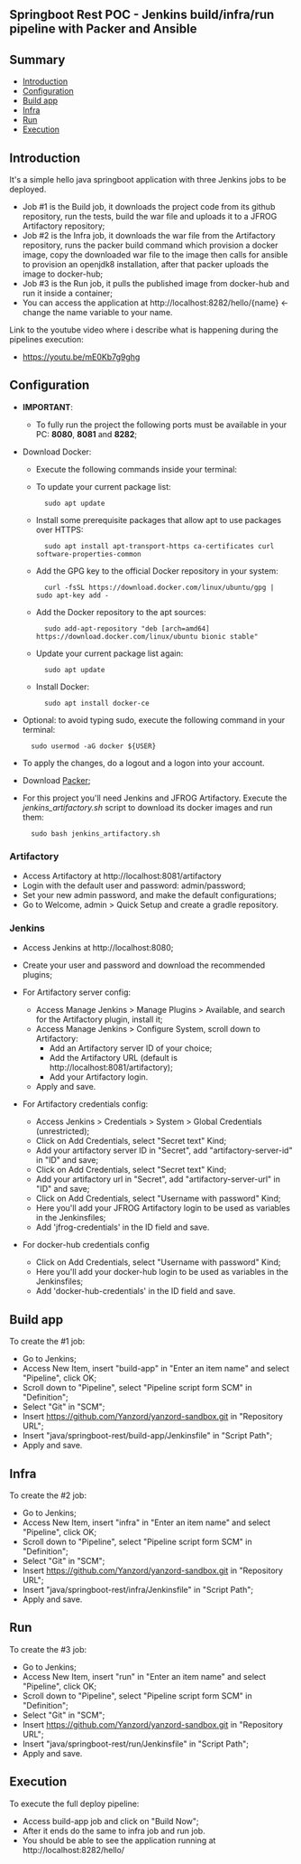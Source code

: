 ## Springboot Rest POC - Jenkins build/infra/run pipeline with Packer and Ansible

## Summary
- [Introduction](https://github.com/Yanzord/yanzord-sandbox/tree/master/java/springboot-rest#introduction)
- [Configuration](https://github.com/Yanzord/yanzord-sandbox/tree/master/java/springboot-rest#configuration)
- [Build app](https://github.com/Yanzord/yanzord-sandbox/tree/master/java/springboot-rest#build-app)
- [Infra](https://github.com/Yanzord/yanzord-sandbox/tree/master/java/springboot-rest#infra)
- [Run](https://github.com/Yanzord/yanzord-sandbox/tree/master/java/springboot-rest#run)
- [Execution](https://github.com/Yanzord/yanzord-sandbox/tree/master/java/springboot-rest#execution)

## Introduction
It's a simple hello java springboot application with three Jenkins jobs to be deployed.
- Job #1 is the Build job, it downloads the project code from its github repository,
run the tests, build the war file and uploads it to a JFROG Artifactory repository;
- Job #2 is the Infra job, it downloads the war file from the Artifactory repository,
runs the packer build command which provision a docker image, copy the downloaded
war file to the image then calls for ansible to provision an openjdk8 installation,
after that packer uploads the image to docker-hub;
- Job #3 is the Run job, it pulls the published image from docker-hub and run it inside a container;
- You can access the application at http://localhost:8282/hello/{name} <- change the name variable to your name.  
    
Link to the youtube video where i describe what is happening during the pipelines execution:
  - https://youtu.be/mE0Kb7g9ghg
  
## Configuration
- **IMPORTANT**: 
    - To fully run the project the following ports must be available in your PC: **8080**, **8081** and **8282**;

- Download Docker:
    - Execute the following commands inside your terminal:
    - To update your current package list:
    
            sudo apt update
    
    - Install some prerequisite packages that allow apt to use packages over HTTPS:
            
            sudo apt install apt-transport-https ca-certificates curl software-properties-common
    
    - Add the GPG key to the official Docker repository in your system:
    
            curl -fsSL https://download.docker.com/linux/ubuntu/gpg | sudo apt-key add -
    
    - Add the Docker repository to the apt sources:
    
            sudo add-apt-repository "deb [arch=amd64] https://download.docker.com/linux/ubuntu bionic stable"
    
    - Update your current package list again:
    
            sudo apt update
            
    - Install Docker:
            
            sudo apt install docker-ce
            
- Optional: to avoid typing sudo, execute the following command in your terminal:
    
        sudo usermod -aG docker ${USER}
    
- To apply the changes, do a logout and a logon into your account.
- Download [Packer](https://www.packer.io/downloads.html);
- For this project you'll need Jenkins and JFROG Artifactory. Execute the _jenkins_artifactory.sh_ script to download its docker images and run them:

        sudo bash jenkins_artifactory.sh

### Artifactory
- Access Artifactory at http://localhost:8081/artifactory
- Login with the default user and password: admin/password;
- Set your new admin password, and make the default configurations;
- Go to Welcome, admin > Quick Setup and create a gradle repository.

### Jenkins
- Access Jenkins at http://localhost:8080;
- Create your user and password and download the recommended plugins;


- For Artifactory server config:
    - Access Manage Jenkins > Manage Plugins > Available, and search for the Artifactory plugin, install it;
    - Access Manage Jenkins > Configure System, scroll down to Artifactory:
        - Add an Artifactory server ID of your choice;
        - Add the Artifactory URL (default is http://localhost:8081/artifactory);
        - Add your Artifactory login.
    - Apply and save.
    

- For Artifactory credentials config:
    - Access Jenkins > Credentials > System > Global Credentials (unrestricted);
    - Click on Add Credentials, select "Secret text" Kind;
    - Add your artifactory server ID in "Secret", add "artifactory-server-id" in "ID" and save;
    - Click on Add Credentials, select "Secret text" Kind;
    - Add your artifactory url in "Secret", add "artifactory-server-url" in "ID" and save;
    - Click on Add Credentials, select "Username with password" Kind;
    - Here you'll add your JFROG Artifactory login to be used as variables in the Jenkinsfiles;
    - Add 'jfrog-credentials' in the ID field and save.
    
    
- For docker-hub credentials config    
    - Click on Add Credentials, select "Username with password" Kind;
    - Here you'll add your docker-hub login to be used as variables in the Jenkinsfiles;
    - Add 'docker-hub-credentials' in the ID field and save.

## Build app
To create the #1 job:
- Go to Jenkins;
- Access New Item, insert "build-app" in "Enter an item name" and select "Pipeline", click OK;
- Scroll down to "Pipeline", select "Pipeline script form SCM" in "Definition";
- Select "Git" in "SCM";
- Insert https://github.com/Yanzord/yanzord-sandbox.git in "Repository URL";
- Insert "java/springboot-rest/build-app/Jenkinsfile" in "Script Path";
- Apply and save.
        
## Infra
To create the #2 job:
- Go to Jenkins;
- Access New Item, insert "infra" in "Enter an item name" and select "Pipeline", click OK;
- Scroll down to "Pipeline", select "Pipeline script form SCM" in "Definition";
- Select "Git" in "SCM";
- Insert https://github.com/Yanzord/yanzord-sandbox.git in "Repository URL";
- Insert "java/springboot-rest/infra/Jenkinsfile" in "Script Path";
- Apply and save.

## Run
To create the #3 job:
- Go to Jenkins;
- Access New Item, insert "run" in "Enter an item name" and select "Pipeline", click OK;
- Scroll down to "Pipeline", select "Pipeline script form SCM" in "Definition";
- Select "Git" in "SCM";
- Insert https://github.com/Yanzord/yanzord-sandbox.git in "Repository URL";
- Insert "java/springboot-rest/run/Jenkinsfile" in "Script Path";
- Apply and save.

## Execution
To execute the full deploy pipeline:
- Access build-app job and click on "Build Now";
- After it ends do the same to infra job and run job.
- You should be able to see the application running at http://localhost:8282/hello/